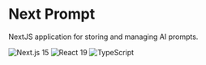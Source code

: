 # Next Prompt

NextJS application for storing and managing AI prompts.

![Next.js 15](https://img.shields.io/badge/-Next.js%2015-000000?style=flat-square&logo=next.js)
![React 19](https://img.shields.io/badge/-React%2019-61DAFB?style=flat-square&logo=react&logoColor=black)
![TypeScript](https://img.shields.io/badge/-TypeScript-3178C6?style=flat-square&logo=typescript&logoColor=white)
